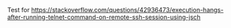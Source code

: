 Test for https://stackoverflow.com/questions/42936473/execution-hangs-after-running-telnet-command-on-remote-ssh-session-using-jsch
